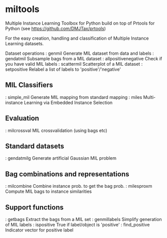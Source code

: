 # miltools
Multiple Instance Learning Toolbox for Python
build on top of Prtools for Python (see https://github.com/DMJTax/prtools)

For the easy creation, handling and classification of Multiple Instance
Learning datasets.

Dataset operations
: genmil           Generate MIL dataset from data and labels
: gendatmil        Subsample bags from a MIL dataset
: allpositivenegative  Check if you have valid MIL labels
: scattermil       Scatterplot of a MIL dataset
: setpositive      Relabel a list of labels to 'positive'/'negative'

MIL Classifiers
---------------
: simple_mil       Generate MIL mapping from standard mapping
: miles            Multi-instance Learning via Embedded Instance Selection

Evaluation
----------
: milcrossval      MIL crossvalidation (using bags etc)

Standard datasets
-----------------
: gendatmilg       Generate artificial Gaussian MIL problem

Bag combinations and representations
------------------------------------
: milcombine       Combine instance prob. to get the bag prob.
: milesproxm       Compute MIL bags to instance similarities

Support functions
-----------------
: getbags          Extract the bags from a MIL set
: genmillabels     Simplify generation of MIL labels
: ispositive       True if label/object is 'positive'
: find_positive    Indicator vector for positive label

